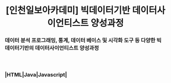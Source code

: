 </div>
  
  <div align=center>
<H1> [인천일보아카데미]
빅데이터기반 데이터사이언티스트 양성과정 </H1>
 </div>

<H3> 데이터 분석 프로그래밍, 통계, 데이터 베이스 및 시각화 도구 등 다양한 빅데이터기반의 데이터사이언티스트 양성과정 <H3>

<br>
<br>
|HTML|Java|Javascript|
